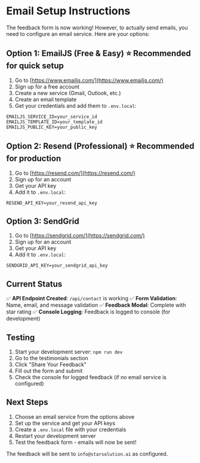 # Email Setup Instructions

The feedback form is now working! However, to actually send emails, you need to configure an email service. Here are your options:

## Option 1: EmailJS (Free & Easy) ⭐ Recommended for quick setup

1. Go to [https://www.emailjs.com/](https://www.emailjs.com/)
2. Sign up for a free account
3. Create a new service (Gmail, Outlook, etc.)
4. Create an email template
5. Get your credentials and add them to `.env.local`:

```env
EMAILJS_SERVICE_ID=your_service_id
EMAILJS_TEMPLATE_ID=your_template_id
EMAILJS_PUBLIC_KEY=your_public_key
```

## Option 2: Resend (Professional) ⭐ Recommended for production

1. Go to [https://resend.com/](https://resend.com/)
2. Sign up for an account
3. Get your API key
4. Add it to `.env.local`:

```env
RESEND_API_KEY=your_resend_api_key
```

## Option 3: SendGrid

1. Go to [https://sendgrid.com/](https://sendgrid.com/)
2. Sign up for an account
3. Get your API key
4. Add it to `.env.local`:

```env
SENDGRID_API_KEY=your_sendgrid_api_key
```

## Current Status

✅ **API Endpoint Created**: `/api/contact` is working
✅ **Form Validation**: Name, email, and message validation
✅ **Feedback Modal**: Complete with star rating
✅ **Console Logging**: Feedback is logged to console (for development)

## Testing

1. Start your development server: `npm run dev`
2. Go to the testimonials section
3. Click "Share Your Feedback"
4. Fill out the form and submit
5. Check the console for logged feedback (if no email service is configured)

## Next Steps

1. Choose an email service from the options above
2. Set up the service and get your API keys
3. Create a `.env.local` file with your credentials
4. Restart your development server
5. Test the feedback form - emails will now be sent!

The feedback will be sent to `info@starsolution.ai` as configured.

